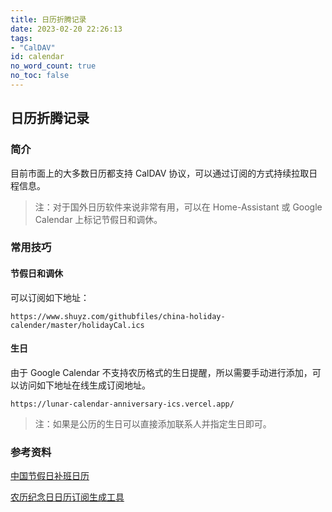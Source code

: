 ```yaml
---
title: 日历折腾记录
date: 2023-02-20 22:26:13
tags:
- "CalDAV"
id: calendar
no_word_count: true
no_toc: false
---
```


## 日历折腾记录

### 简介

目前市面上的大多数日历都支持 CalDAV 协议，可以通过订阅的方式持续拉取日程信息。

> 注：对于国外日历软件来说非常有用，可以在 Home-Assistant 或 Google Calendar 上标记节假日和调休。

### 常用技巧

#### 节假日和调休

可以订阅如下地址：

```text
https://www.shuyz.com/githubfiles/china-holiday-calender/master/holidayCal.ics
```

#### 生日

由于 Google Calendar 不支持农历格式的生日提醒，所以需要手动进行添加，可以访问如下地址在线生成订阅地址。

```
https://lunar-calendar-anniversary-ics.vercel.app/
```

> 注：如果是公历的生日可以直接添加联系人并指定生日即可。

### 参考资料

[中国节假日补班日历](https://github.com/lanceliao/china-holiday-calender)

[农历纪念日日历订阅生成工具](https://github.com/baranwang/lunar-calendar-anniversary-ics)
